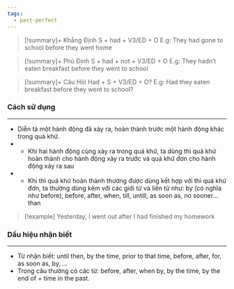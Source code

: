 ```yaml
---
tags:
  - past-perfect
---
```

> [!summary]+ Khẳng Định
> 	 S + had + V3/ED + O
> E.g: They had gone to school before they went home

> [!summary]+ Phủ Định
> 	S + had + not + V3/ED + O
> E.g: They hadn’t eaten breakfast before they went to school

> [!summary]+ Câu Hỏi
> 	Had + S + V3/ED + O?
> E.g: Had they eaten breakfast before they went to school?

### Cách sử dụng
---
- Diễn tả một hành động đã xảy ra, hoàn thành trước một hành động khác trong quá khứ.
- - Khi hai hành động cùng xảy ra trong quá khứ, ta dùng thì quá khứ hoàn thành cho hành động xảy ra trước và quá khứ đơn cho hành động xảy ra sau
- - Khi thì quá khứ hoàn thành thường được dùng kết hợp với thì quá khứ đơn, ta thường dùng kèm với các giới từ và liên từ như: by (có nghĩa như before), before, after, when, till, untill, as soon as, no sooner…than

> [!example] Yesterday, I went out after I had finished my homework

### Dấu hiệu nhận biết
---
- Từ nhận biết: until then, by the time, prior to that time, before, after, for, as soon as, by, ...
- Trong câu thường có các từ: before, after, when by, by the time, by the end of + time in the past.